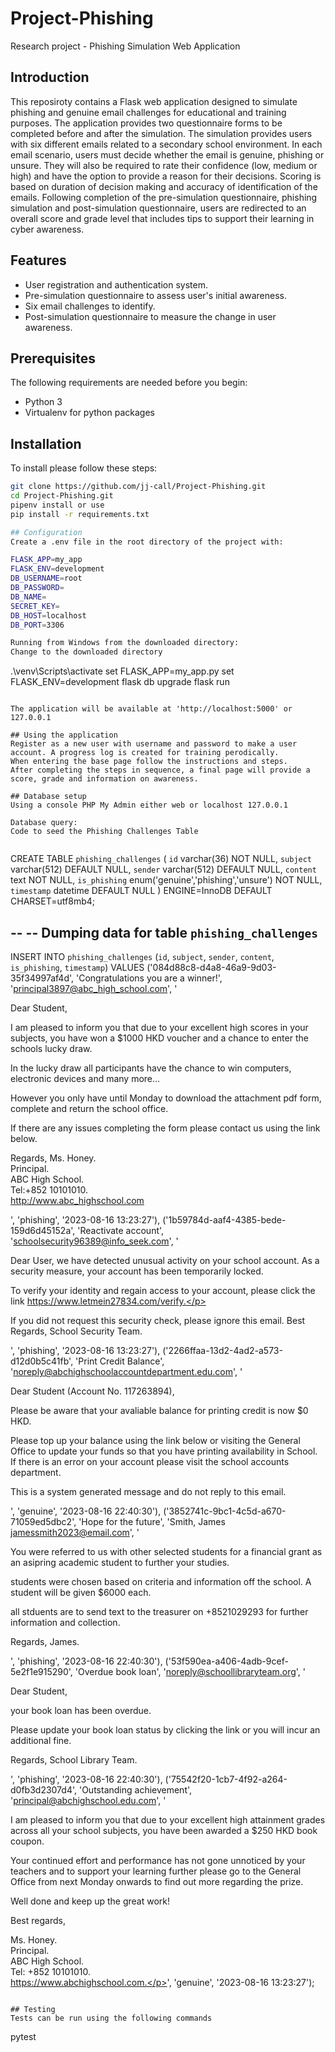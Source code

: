 # Project-Phishing
Research project - Phishing Simulation Web Application

## Introduction
This reposiroty contains a Flask web application designed to simulate phishing and genuine email challenges for educational and training purposes.
The application provides two questionnaire forms to be completed before and after the simulation. The simulation provides users with six different emails related to a secondary school environment. In each email scenario, users must decide whether the email is genuine, phishing or unsure. They will also be required to rate their confidence (low, medium or high) and have the option to provide a reason for their decisions. Scoring is based on duration of decision making and accuracy of identification of the emails. Following completion of the pre-simulation questionnaire, phishing simulation and post-simulation questionnaire, users are redirected to an overall score and grade level that includes tips to support their learning in cyber awareness.

## Features
- User registration and authentication system.
- Pre-simulation questionnaire to assess user's initial awareness.
- Six email challenges to identify.
- Post-simulation questionnaire to measure the change in user awareness.

## Prerequisites
The following requirements are needed before you begin:
- Python 3
- Virtualenv for python packages

## Installation
To install please follow these steps:

```bash
git clone https://github.com/jj-call/Project-Phishing.git
cd Project-Phishing.git
pipenv install or use
pip install -r requirements.txt

## Configuration
Create a .env file in the root directory of the project with:

FLASK_APP=my_app
FLASK_ENV=development
DB_USERNAME=root
DB_PASSWORD=
DB_NAME=
SECRET_KEY=
DB_HOST=localhost
DB_PORT=3306

Running from Windows from the downloaded directory:
Change to the downloaded directory
```
.\venv\Scripts\activate
set FLASK_APP=my_app.py
set FLASK_ENV=development
flask db upgrade
flask run
```

The application will be available at 'http://localhost:5000' or 127.0.0.1

## Using the application
Register as a new user with username and password to make a user account. A progress log is created for training perodically.
When entering the base page follow the instructions and steps. 
After completing the steps in sequence, a final page will provide a score, grade and information on awareness.

## Database setup
Using a console PHP My Admin either web or localhost 127.0.0.1

Database query:
Code to seed the Phishing Challenges Table


```
CREATE TABLE `phishing_challenges` (
  `id` varchar(36) NOT NULL,
  `subject` varchar(512) DEFAULT NULL,
  `sender` varchar(512) DEFAULT NULL,
  `content` text NOT NULL,
  `is_phishing` enum('genuine','phishing','unsure') NOT NULL,
  `timestamp` datetime DEFAULT NULL
) ENGINE=InnoDB DEFAULT CHARSET=utf8mb4;

--
-- Dumping data for table `phishing_challenges`
--

INSERT INTO `phishing_challenges` (`id`, `subject`, `sender`, `content`, `is_phishing`, `timestamp`) VALUES
('084d88c8-d4a8-46a9-9d03-35f34997af4d', 'Congratulations you are a winner!', 'principal3897@abc_high_school.com', '<p>Dear Student,</p> <p>I am pleased to inform you that due to your excellent high scores in your subjects, you have won a $1000 HKD voucher and a chance to enter the schools lucky draw.</p> <p>In the lucky draw all participants have the chance to win computers, electronic devices and many more...</p> <p>However you only have until Monday to download the attachment pdf form, complete and return the school office.</p> <p>If there are any issues completing the form please contact us using the link below.</p> <p>Regards, Ms. Honey.<br>Principal.<br> ABC High School.<br> Tel:+852 10101010.<br> http://www.abc_highschool.com</p>', 'phishing', '2023-08-16 13:23:27'),
('1b59784d-aaf4-4385-bede-159d6d45152a', 'Reactivate account', 'schoolsecurity96389@info_seek.com', '<p>Dear User, we have detected unusual activity on your school account. As a security measure, your account has been temporarily locked.</p> <p>To verify your identity and regain access to your account, please click the link https://www.letmein27834.com/verify.</p> <p>If you did not request this security check, please ignore this email. Best Regards, School Security Team.</p>', 'phishing', '2023-08-16 13:23:27'),
('2266ffaa-13d2-4ad2-a573-d12d0b5c41fb', 'Print Credit Balance', 'noreply@abchighschoolaccountdepartment.edu.com', '<p>Dear Student (Account No. 117263894),</p> <p>Please be aware that your avaliable balance for printing credit is now $0 HKD.</p> <p>Please top up your balance using the link below or visiting the General Office to update your funds so that you have printing availability in School. If there is an error on your account please visit the school accounts department.</p> <p>This is a system generated message and do not reply to this email.</p>', 'genuine', '2023-08-16 22:40:30'),
('3852741c-9bc1-4c5d-a670-71059ed5dbc2', 'Hope for the future', 'Smith, James <jamessmith2023@email.com>', '<p>You were referred to us with other selected students for a financial grant as an asipring academic student to further your studies.</p> <p>students were chosen based on criteria and information off the school. A student will be given $6000 each.</p> <p>all stduents are to send text to the treasurer on +8521029293 for further information and collection.</p> <p>Regards, James.</p>', 'phishing', '2023-08-16 22:40:30'),
('53f590ea-a406-4adb-9cef-5e2f1e915290', 'Overdue book loan', 'noreply@schoollibraryteam.org', '<p>Dear Student,</p> your book loan has been overdue.</p> <p>Please update your book loan status by clicking the link or you will incur an additional fine.</p> <p>Regards, School Library Team.</p>', 'phishing', '2023-08-16 22:40:30'),
('75542f20-1cb7-4f92-a264-d0fb3d2307d4', 'Outstanding achievement', 'principal@abchighschool.edu.com', '<p>I am pleased to inform you that due to your excellent high attainment grades across all your school subjects, you have been awarded a $250 HKD book coupon.</p> <p>Your continued effort and performance has not gone unnoticed by your teachers and to support your learning further please go to the General Office from next Monday onwards to find out more regarding the prize. <p>Well done and keep up the great work!</p> <p>Best regards,</p> <p>Ms. Honey.<br> Principal.<br> ABC High School.<br> Tel: +852 10101010.<br> https://www.abchighschool.com.</p>', 'genuine', '2023-08-16 13:23:27');
```

## Testing
Tests can be run using the following commands
```
pytest
```

